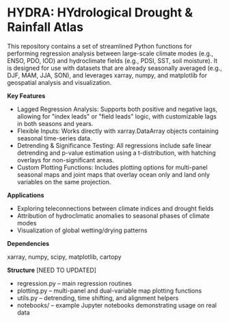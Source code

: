 # HYDRA: HYdrological Drought & Rainfall Atlas

This repository contains a set of streamlined Python functions for performing regression analysis between large-scale climate modes (e.g., ENSO, PDO, IOD) and hydroclimate fields (e.g., PDSI, SST, soil moisture). It is designed for use with datasets that are already seasonally averaged (e.g., DJF, MAM, JJA, SON), and leverages xarray, numpy, and matplotlib for geospatial analysis and visualization.

**Key Features** 

* Lagged Regression Analysis: Supports both positive and negative lags, allowing for "index leads" or "field leads" logic, with customizable lags in both seasons and years.
* Flexible Inputs: Works directly with xarray.DataArray objects containing seasonal time-series data.
* Detrending & Significance Testing: All regressions include safe linear detrending and p-value estimation using a t-distribution, with hatching overlays for non-significant areas.
* Custom Plotting Functions: Includes plotting options for multi-panel seasonal maps and joint maps that overlay ocean only and land only variables on the same projection.

**Applications**

* Exploring teleconnections between climate indices and drought fields
* Attribution of hydroclimatic anomalies to seasonal phases of climate modes
* Visualization of global wetting/drying patterns

**Dependencies**

xarray, numpy, scipy, matplotlib, cartopy

**Structure** [NEED TO UPDATED]

* regression.py – main regression routines
* plotting.py – multi-panel and dual-variable map plotting functions
* utils.py – detrending, time shifting, and alignment helpers
* notebooks/ – example Jupyter notebooks demonstrating usage on real data
